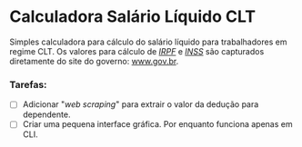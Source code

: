 # Calculadora Salário Líquido CLT
Simples calculadora para cálculo do salário líquido para trabalhadores em regime CLT.
Os valores para cálculo  de *[IRPF](https://www.gov.br/receitafederal/pt-br/assuntos/meu-imposto-de-renda/tabelas/2024)* e *[INSS](https://www.gov.br/inss/pt-br/direitos-e-deveres/inscricao-e-contribuicao/tabela-de-contribuicao-mensal)* são capturados diretamente do site do governo: www.gov.br.
 
### Tarefas:
- [ ] Adicionar "*web scraping*" para extrair o valor da dedução para dependente.
- [ ] Criar uma pequena interface gráfica. Por enquanto funciona apenas em CLI.
